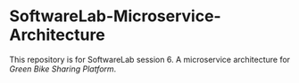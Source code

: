 # SoftwareLab-Microservice-Architecture
This repository is for SoftwareLab session 6. 
A microservice architecture for *Green Bike Sharing Platform*.
